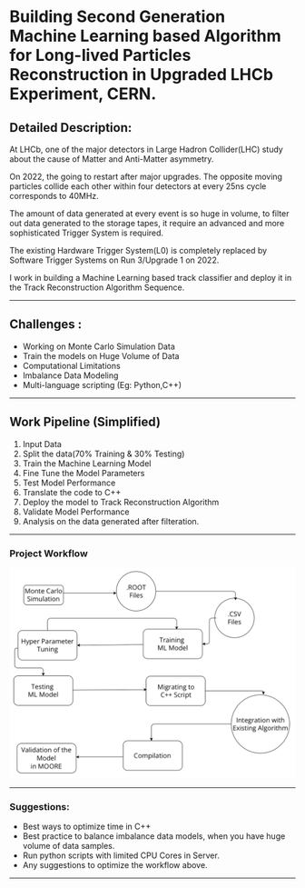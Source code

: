 # Building Second Generation Machine Learning based Algorithm for Long-lived Particles Reconstruction in Upgraded LHCb Experiment, CERN.

## Detailed Description:
At LHCb, one of the major detectors in Large Hadron Collider(LHC) study about the cause of Matter and Anti-Matter asymmetry.  

On 2022, the going to restart after major upgrades. The opposite moving particles collide each other within four detectors at every 25ns cycle corresponds to 40MHz.  

The amount of data generated at every event is so huge in volume, to filter out data generated to the storage tapes, it require an advanced and more sophisticated Trigger System is required.  

The existing Hardware Trigger System(L0) is completely replaced by Software Trigger Systems on Run 3/Upgrade 1 on 2022.  

I work in building a Machine Learning based track classifier and deploy it in the Track Reconstruction Algorithm Sequence.

---

## Challenges : 
* Working on Monte Carlo Simulation Data
* Train the models on Huge Volume of Data
* Computational Limitations
* Imbalance Data Modeling
* Multi-language scripting (Eg: Python,C++)

---

## Work Pipeline (Simplified)

1. Input Data
2. Split the data(70% Training & 30% Testing)
3. Train the Machine Learning Model
4. Fine Tune the Model Parameters
5. Test Model Performance
6. Translate the code to C++
7. Deploy the model to Track Reconstruction Algorithm
8. Validate Model Performance
9. Analysis on the data generated after filteration.

---
### Project Workflow

![Flowchart](Data/Flowchart.png)


--- 


### Suggestions:

* Best ways to optimize time in C++
* Best practice to balance imbalance data models, when you have huge volume of data samples.
* Run python scripts with limited CPU Cores in Server.
* Any suggestions to optimize the workflow above.

---
